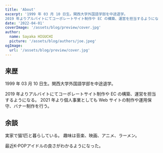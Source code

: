```yaml
---
title: 'About'
excerpt: '1999 年 03 月 10 日生。関西大学外国語学部を中途退学。
2019 年よりアルバイトにてコーポレートサイト制作や EC の構築、運営を担当するようになる。'
date: '2022-04-01'
coverImage: '/assets/blog/preview/cover.jpg'
author:
  name: Sayaka HIGUCHI
  picture: '/assets/blog/authors/joe.jpeg'
ogImage:
  url: '/assets/blog/preview/cover.jpg'
---
```


## 来歴

1999 年 03 月 10 日生。関西大学外国語学部を中途退学。

2019 年よりアルバイトにてコーポレートサイト制作や EC の構築、運営を担当するようになる。
2021 年より個人事業としても Web サイトの制作や運用保守、バナー制作を行う。

## 余談
実家で猫1匹と暮らしている。
趣味は音楽、映画、アニメ、ラーメン。

最近K-POPアイドルの良さがわかるようになった。

